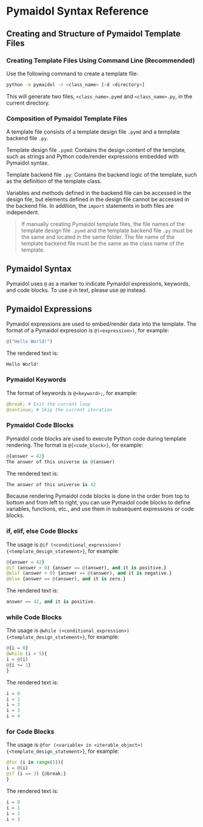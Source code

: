 # Pymaidol Syntax Reference

## Creating and Structure of Pymaidol Template Files

### Creating Template Files Using Command Line (Recommended)

Use the following command to create a template file:

``` bash
python -m pymaidol -n <class_name> [-d <directory>]
```

This will generate two files, `<class_name>.pymd` and `<class_name>.py`, in the current directory.

### Composition of Pymaidol Template Files

A template file consists of a template design file `.pymd` and a template backend file `.py`.

Template design file `.pymd`: Contains the design content of the template, such as strings and Python code/render expressions embedded with Pymaidol syntax.

Template backend file `.py`: Contains the backend logic of the template, such as the definition of the template class.

Variables and methods defined in the backend file can be accessed in the design file, but elements defined in the design file cannot be accessed in the backend file. In addition, the `import` statements in both files are independent.

> If manually creating Pymaidol template files, the file names of the template design file `.pymd` and the template backend file `.py` must be the same and located in the same folder. The file name of the template backend file must be the same as the class name of the template.

## Pymaidol Syntax

Pymaidol uses `@` as a marker to indicate Pymaidol expressions, keywords, and code blocks. To use `@` in text, please use `@@` instead.

## Pymaidol Expressions

Pymaidol expressions are used to embed/render data into the template. The format of a Pymaidol expression is `@(<expression>)`, for example:

``` python
@("Hello World!")
```

The rendered text is:

``` python
Hello World!
```

### Pymaidol Keywords

The format of keywords is `@<keyword>;`, for example:

``` python
@break; # Exit the current loop
@continue; # Skip the current iteration
```

### Pymaidol Code Blocks

Pymaidol code blocks are used to execute Python code during template rendering. The format is `@{<code_block>}`, for example:

``` python
@{answer = 42}
The answer of this universe is @(answer)
```

The rendered text is:

``` python
The answer of this universe is 42
```

Because rendering Pymaidol code blocks is done in the order from top to bottom and from left to right, you can use Pymaidol code blocks to define variables, functions, etc., and use them in subsequent expressions or code blocks.

### if, elif, else Code Blocks

The usage is `@if (<conditional_expression>){<template_design_statement>}`, for example:

``` python
@{answer = 42}
@if (answer > 0) {answer == @(answer), and it is positive.}
@elif (answer < 0) {answer == @(answer), and it is negative.}
@else {answer == @(answer), and it is zero.}
```

The rendered text is:

``` python
answer == 42, and it is positive.
```

### while Code Blocks

The usage is `@while (<conditional_expression>){<template_design_statement>}`, for example:

``` python
@{i = 0}
@while (i < 5){
i = @(i)
@{i += 1}
}
```

The rendered text is:

``` python
i = 0
i = 1
i = 2
i = 3
i = 4
```

### for Code Blocks

The usage is `@for (<variable> in <iterable_object>){<template_design_statement>}`, for example:

``` python
@for (i in range(5)){
i = @(i)
@if (i == 3) {@break;}
}
```

The rendered text is:

``` python
i = 0
i = 1
i = 2
i = 3
```
